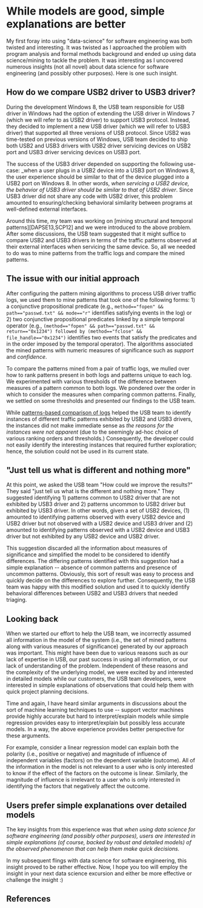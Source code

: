 # While models are good, simple explanations are better

My first foray into using "data-science" for software engineering was both twisted and interesting.  It was twisted as I approached the problem with program analysis and formal methods background and ended up using data science/mining to tackle the problem.  It was interesting as I uncovered numerous insights (not all novel) about data science for software engineering (and possibly other purposes).  Here is one such insight.


## How do we compare USB2 driver to USB3 driver?

During the development Windows 8, the USB team responsible for USB driver in Windows had the option of extending the USB driver in Windows 7 (which we will refer to as USB2 driver) to support USB3 protocol.  Instead, they decided to implement a new USB driver (which we will refer to USB3 driver) that supported all three versions of USB protocol.  Since USB2 was time-tested on previous versions of Windows, USB team decided to ship both USB2 and USB3 drivers with USB2 driver servicing devices on USB2 port and USB3 driver servicing devices on USB3 port.

The success of the USB3 driver depended on supporting the following use-case: _when a user plugs in a USB2 device into a USB3 port on Windows 8, the user experience should be similar to that of the device plugged into a USB2 port on Windows 8.  In other words, _when servicing a USB2 device, the behavior of USB3 driver should be similar to that of USB2 driver_.  Since USB3 driver did not share any code with USB2 driver, this problem amounted to ensuring/checking behavioral similarity between programs at well-defined external interfaces.

Around this time, my team was working on [mining structural and temporal patterns][DAPSE13,SCP12] and we were introduced to the above problem.  After some discussions, the USB team suggested that it might suffice to compare USB2 and USB3 drivers in terms of the traffic patterns observed at their external interfaces when servicing the same device.  So, all we needed to do was to mine patterns from the traffic logs and compare the mined patterns.

## The issue with our initial approach

After configuring the pattern mining algorithms to process USB driver traffic logs, we used them to mine patterns that took one of the following forms: 1) a conjunctive propositional predicate (e.g., `method=="fopen" && path=="passwd.txt" && mode=="r"` identifies satisfying events in the log) or 2) two conjunctive propositional predicates linked by a simple temporal operator (e.g., `(method=="fopen" && path=="passwd.txt" && return=="0x1234") followed by (method=="fclose" && file_handle=="0x1234")` identifies two events that satisfy the predicates and in the order imposed by the temporal operator).  The algorithms associated the mined patterns with numeric measures of significance such as _support_ and _confidence_.

To compare the patterns mined from a pair of traffic logs, we mulled over how to rank patterns present in both logs and patterns unique to each log.  We experimented with various thresholds of the difference between measures of a pattern common to both logs.  We pondered over the order in which to consider the measures when comparing common patterns.  Finally, we settled on some thresholds and presented our findings to the USB team.

While [patterns-based comparison of logs][ASE14] helped the USB team to identify instances of different traffic patterns exhibited by USB2 and USB3 drivers, the instances did not make immediate sense as _the reasons for the instances were not apparent_ (due to the seemingly ad-hoc choice of various ranking orders and thresholds.)  Consequently, the developer could not easily identify the interesting instances that required further exploration; hence, the solution could not be used in its current state.


## "Just tell us what is different and nothing more"

At this point, we asked the USB team "How could we improve the results?"  They said "just tell us what is the different and nothing more."  They suggested identifying 1) patterns common to USB2 driver that are not exhibited by USB3 driver and 2) patterns uncommon to USB2 driver but exhibited by USB3 driver.  In other words, given a set of USB2 devices, (1) amounted to identifying patterns observed with every USB2 device and USB2 driver but not observed with a USB2 device and USB3 driver and (2) amounted to identifying patterns observed with a USB2 device and USB3 driver but not exhibited by any USB2 device and USB2 driver.

This suggestion discarded all the information about measures of significance and simplified the model to be considered to identify differences.  The differing patterns identified with this suggestion had a simple explanation -- absence of common patterns and presence of uncommon patterns.  Obviously, this sort of result was easy to process and quickly decide on the differences to explore further.  Consequently, the USB team was happy with this modified solution and used it to quickly identify behavioral differences between USB2 and USB3 drivers that needed triaging.


## Looking back

When we started our effort to help the USB team, we incorrectly assumed all information in the model of the system (i.e., the set of mined patterns along with various measures of significance) generated by our approach was important.  This might have been due to various reasons such as our lack of expertise in USB, our past success in using all information, or our lack of understanding of the problem.  Independent of these reasons and the complexity of the underlying model, we were excited by and interested in detailed models while our customers, the USB team developers, were interested in simple explanations of observations that could help them with quick project planning decisions.

Time and again, I have heard similar arguments in discussions about the sort of machine learning techniques to use -- support vector machines provide highly accurate but hard to interpret/explain models while simple regression provides easy to interpret/explain but possibly less accurate models.  In a way, the above experience provides better perspective for these arguments.

For example, consider a linear regression model can explain both the polarity (i.e., positive or negative) and magnitude of influence of independent variables (factors) on the dependent variable (outcome).  All of the information in the model is not relevant to a user who is only interested to know if the effect of the factors on the outcome is linear.  Similarly, the magnitude of influence is irrelevant to a user who is only interested in identifying the factors that negatively affect the outcome.


## Users prefer simple explanations over detailed models

The key insights from this experience was that _when using data science for software engineering (and possibly other purposes), users are interested in simple explanations (of course, backed by robust and detailed models) of the observed phenomenon that can help them make quick decisions._

In my subsequent flings with data science for software engineering, this insight proved to be rather effective.  Now, I hope you too will employ the insight in your next data science excursion and either be more effective or challenge the insight :)


## References

[ASE14]: http://dl.acm.org/citation.cfm?id=2642942&CFID=527822378&CFTOKEN=34072062 "Compatibility Testing via Patterns-based Trace Comparison by Venkatesh-Prasad Ranganath, Pradip Vallathol, and Pankaj Gupta.  International Conference on Automated Software Engineering (ASE) 2014."

[DAPSE13]: http://ieeexplore.ieee.org/xpl/articleDetails.jsp?arnumber=6603808 "Structural and Temporal Patterns-Based Features by Venkatesh-Prasad Ranganath and Jithin Thomas.  International Workshop on Data Analysis Patterns in Software Engineering (DAPSE) 2013."

[SCP12]: http://www.sciencedirect.com/science/article/pii/S0167642310001875 "Mining Quantified Temporal Rules: Formalism, Algorithms, and Evaluation by David Lo, G. Ramalingam, Venkatesh-Prasad Ranganath, and Kapil Vaswani.  Science of Computer Programming (SCP), Volume 77, Issue 6, 2012."
